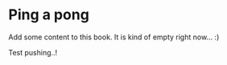 # Ping a pong

Add some content to this book. It is kind of empty right now... :\)

Test pushing..!

